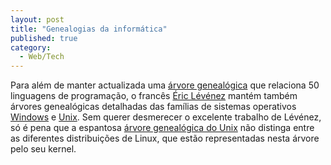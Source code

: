 ```yaml
---
layout: post
title: "Genealogias da informática"
published: true
category:
  - Web/Tech
---
```

<p>Para além de manter actualizada uma <a href="http://www.levenez.com/lang/">árvore genealógica</a> que relaciona 50 linguagens de programação, o francês <a href="http://www.levenez.com/">Éric Lévénez</a> mantém também árvores genealógicas detalhadas das famílias de sistemas operativos <a href="http://www.levenez.com/windows/">Windows</a> e <a href="http://www.levenez.com/unix/">Unix</a>. Sem querer desmerecer o excelente trabalho de Lévénez, só é pena que a espantosa <a href="http://www.levenez.com/unix/history.html">árvore genealógica do Unix</a> não distinga entre as diferentes distribuições de Linux, que estão representadas nesta árvore pelo seu kernel.</p>

